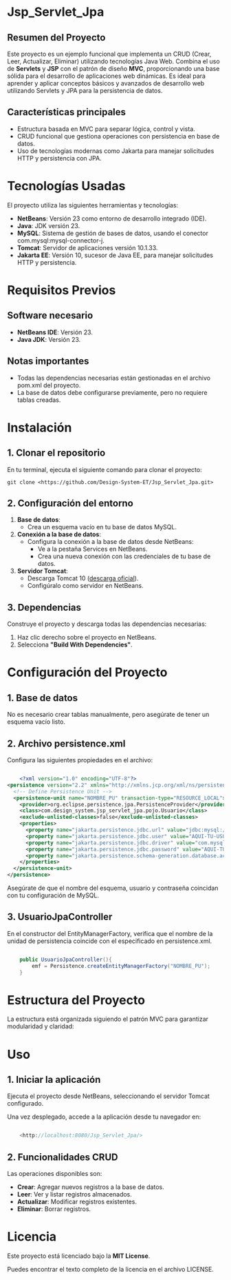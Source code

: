 # Jsp_Servlet_Jpa

## Resumen del Proyecto

Este proyecto es un ejemplo funcional que implementa un CRUD (Crear, Leer, Actualizar, Eliminar) utilizando tecnologías Java Web. Combina el uso de **Servlets** y **JSP** con el patrón de diseño **MVC**, proporcionando una base sólida para el desarrollo de aplicaciones web dinámicas. Es ideal para aprender y aplicar conceptos básicos y avanzados de desarrollo web utilizando Servlets y JPA para la persistencia de datos.

## Características principales

- Estructura basada en MVC para separar lógica, control y vista.
- CRUD funcional que gestiona operaciones con persistencia en base de datos.
- Uso de tecnologías modernas como Jakarta para manejar solicitudes HTTP y persistencia con JPA.

# Tecnologías Usadas

El proyecto utiliza las siguientes herramientas y tecnologías:

- **NetBeans**: Versión 23 como entorno de desarrollo integrado (IDE).
- **Java**: JDK versión 23.
- **MySQL**: Sistema de gestión de bases de datos, usando el conector com.mysql:mysql-connector-j.
- **Tomcat**: Servidor de aplicaciones versión 10.1.33.
- **Jakarta EE**: Versión 10, sucesor de Java EE, para manejar solicitudes HTTP y persistencia.

# Requisitos Previos
## Software necesario

- **NetBeans IDE**: Versión 23.
- **Java JDK**: Versión 23.

## Notas importantes

- Todas las dependencias necesarias están gestionadas en el archivo pom.xml del proyecto.
- La base de datos debe configurarse previamente, pero no requiere tablas creadas.

# Instalación
## 1\. Clonar el repositorio
En tu terminal, ejecuta el siguiente comando para clonar el proyecto:

```
git clone <https://github.com/Design-System-ET/Jsp_Servlet_Jpa.git>
```

## 2\. Configuración del entorno
1. **Base de datos**:
    - Crea un esquema vacío en tu base de datos MySQL.
2. **Conexión a la base de datos**:
    - Configura la conexión a la base de datos desde NetBeans:
        - Ve a la pestaña Services en NetBeans.
        - Crea una nueva conexión con las credenciales de tu base de datos.
3. **Servidor Tomcat**:
    - Descarga Tomcat 10 ([descarga oficial](https://tomcat.apache.org/download-10.cgi)).
    - Configúralo como servidor en NetBeans.

## 3\. Dependencias

Construye el proyecto y descarga todas las dependencias necesarias:

1. Haz clic derecho sobre el proyecto en NetBeans.
2. Selecciona **"Build With Dependencies"**.

# Configuración del Proyecto

## 1\. Base de datos

No es necesario crear tablas manualmente, pero asegúrate de tener un esquema vacío listo.

## 2\. Archivo persistence.xml

Configura las siguientes propiedades en el archivo:

```xml

	<?xml version="1.0" encoding="UTF-8"?>
<persistence version="2.2" xmlns="http://xmlns.jcp.org/xml/ns/persistence" xmlns:xsi="http://www.w3.org/2001/XMLSchema-instance" xsi:schemaLocation="http://xmlns.jcp.org/xml/ns/persistence http://xmlns.jcp.org/xml/ns/persistence/persistence_2_2.xsd">
  <!-- Define Persistence Unit -->
  <persistence-unit name="NOMBRE_PU" transaction-type="RESOURCE_LOCAL">
    <provider>org.eclipse.persistence.jpa.PersistenceProvider</provider>
    <class>com.design_system.jsp_servlet_jpa.pojo.Usuario</class>
    <exclude-unlisted-classes>false</exclude-unlisted-classes>
    <properties>
      <property name="jakarta.persistence.jdbc.url" value="jdbc:mysql://localhost:3306/NOMBRE-BD?serverTimezone=UTC"/>
      <property name="jakarta.persistence.jdbc.user" value="AQUI-TU-USUARIO"/>
      <property name="jakarta.persistence.jdbc.driver" value="com.mysql.cj.jdbc.Driver"/>
      <property name="jakarta.persistence.jdbc.password" value="AQUI-TU-PASSWORD"/>
      <property name="jakarta.persistence.schema-generation.database.action" value="create"/>
    </properties>
  </persistence-unit>
</persistence>

```

Asegúrate de que el nombre del esquema, usuario y contraseña coincidan con tu configuración de MySQL.

## 3\. UsuarioJpaController
En el constructor del EntityManagerFactory, verifica que el nombre de la unidad de persistencia coincide con el especificado en persistence.xml.

```java

	public UsuarioJpaController(){
        emf = Persistence.createEntityManagerFactory("NOMBRE_PU");
    }

```

# Estructura del Proyecto

La estructura está organizada siguiendo el patrón MVC para garantizar modularidad y claridad:


# Uso
## 1\. Iniciar la aplicación

Ejecuta el proyecto desde NetBeans, seleccionando el servidor Tomcat configurado.

Una vez desplegado, accede a la aplicación desde tu navegador en:

```java

	<http://localhost:8080/Jsp_Servlet_Jpa/>

```

## 2\. Funcionalidades CRUD
Las operaciones disponibles son:

- **Crear**: Agregar nuevos registros a la base de datos.
- **Leer**: Ver y listar registros almacenados.
- **Actualizar**: Modificar registros existentes.
- **Eliminar**: Borrar registros.

# Licencia
Este proyecto está licenciado bajo la **MIT License**.

Puedes encontrar el texto completo de la licencia en el archivo LICENSE.
